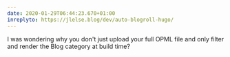```yaml
---
date: 2020-01-29T06:44:23.670+01:00
inreplyto: https://jlelse.blog/dev/auto-blogroll-hugo/
---
```

I was wondering why you don't just upload your full OPML file and only filter and render the Blog category at build time?
